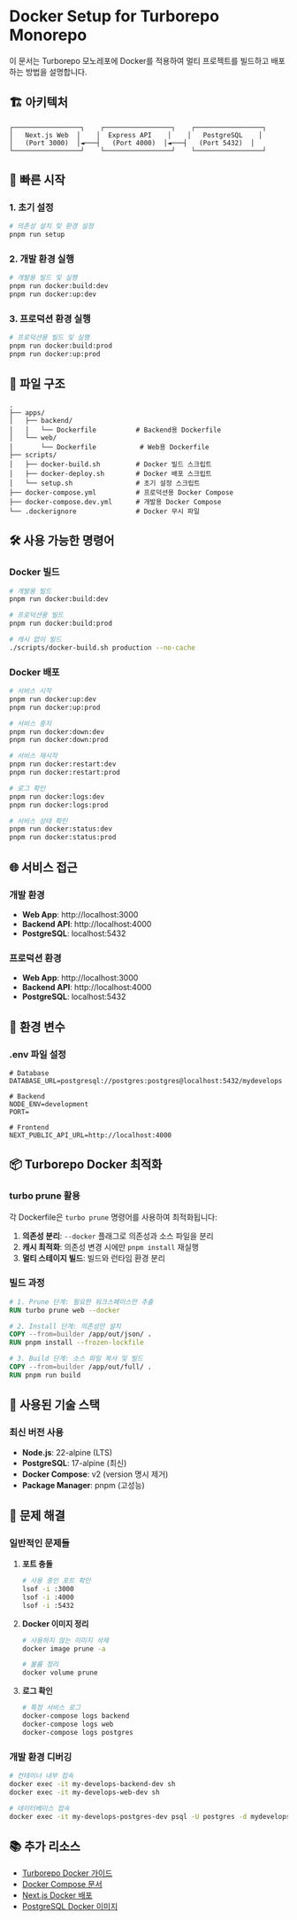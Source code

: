 # Docker Setup for Turborepo Monorepo

이 문서는 Turborepo 모노레포에 Docker를 적용하여 멀티 프로젝트를 빌드하고 배포하는 방법을 설명합니다.

## 🏗️ 아키텍처

```
┌─────────────────┐    ┌─────────────────┐    ┌─────────────────┐
│   Next.js Web  │    │  Express API    │    │   PostgreSQL    │
│   (Port 3000)  │◄───┤   (Port 4000)  │◄───┤   (Port 5432)  │
└─────────────────┘    └─────────────────┘    └─────────────────┘
```

## 🚀 빠른 시작

### 1. 초기 설정

```bash
# 의존성 설치 및 환경 설정
pnpm run setup
```

### 2. 개발 환경 실행

```bash
# 개발용 빌드 및 실행
pnpm run docker:build:dev
pnpm run docker:up:dev
```

### 3. 프로덕션 환경 실행

```bash
# 프로덕션용 빌드 및 실행
pnpm run docker:build:prod
pnpm run docker:up:prod
```

## 📁 파일 구조

```
.
├── apps/
│   ├── backend/
│   │   └── Dockerfile          # Backend용 Dockerfile
│   └── web/
│       └── Dockerfile           # Web용 Dockerfile
├── scripts/
│   ├── docker-build.sh         # Docker 빌드 스크립트
│   ├── docker-deploy.sh        # Docker 배포 스크립트
│   └── setup.sh                # 초기 설정 스크립트
├── docker-compose.yml          # 프로덕션용 Docker Compose
├── docker-compose.dev.yml      # 개발용 Docker Compose
└── .dockerignore               # Docker 무시 파일
```

## 🛠️ 사용 가능한 명령어

### Docker 빌드

```bash
# 개발용 빌드
pnpm run docker:build:dev

# 프로덕션용 빌드
pnpm run docker:build:prod

# 캐시 없이 빌드
./scripts/docker-build.sh production --no-cache
```

### Docker 배포

```bash
# 서비스 시작
pnpm run docker:up:dev
pnpm run docker:up:prod

# 서비스 중지
pnpm run docker:down:dev
pnpm run docker:down:prod

# 서비스 재시작
pnpm run docker:restart:dev
pnpm run docker:restart:prod

# 로그 확인
pnpm run docker:logs:dev
pnpm run docker:logs:prod

# 서비스 상태 확인
pnpm run docker:status:dev
pnpm run docker:status:prod
```

## 🌐 서비스 접근

### 개발 환경

- **Web App**: http://localhost:3000
- **Backend API**: http://localhost:4000
- **PostgreSQL**: localhost:5432

### 프로덕션 환경

- **Web App**: http://localhost:3000
- **Backend API**: http://localhost:4000
- **PostgreSQL**: localhost:5432

## 🔧 환경 변수

### .env 파일 설정

```env
# Database
DATABASE_URL=postgresql://postgres:postgres@localhost:5432/mydevelops

# Backend
NODE_ENV=development
PORT=

# Frontend
NEXT_PUBLIC_API_URL=http://localhost:4000
```

## 📦 Turborepo Docker 최적화

### turbo prune 활용

각 Dockerfile은 `turbo prune` 명령어를 사용하여 최적화됩니다:

1. **의존성 분리**: `--docker` 플래그로 의존성과 소스 파일을 분리
2. **캐시 최적화**: 의존성 변경 시에만 `pnpm install` 재실행
3. **멀티 스테이지 빌드**: 빌드와 런타임 환경 분리

### 빌드 과정

```dockerfile
# 1. Prune 단계: 필요한 워크스페이스만 추출
RUN turbo prune web --docker

# 2. Install 단계: 의존성만 설치
COPY --from=builder /app/out/json/ .
RUN pnpm install --frozen-lockfile

# 3. Build 단계: 소스 파일 복사 및 빌드
COPY --from=builder /app/out/full/ .
RUN pnpm run build
```

## 🔧 사용된 기술 스택

### 최신 버전 사용

- **Node.js**: 22-alpine (LTS)
- **PostgreSQL**: 17-alpine (최신)
- **Docker Compose**: v2 (version 명시 제거)
- **Package Manager**: pnpm (고성능)

## 🐛 문제 해결

### 일반적인 문제들

1. **포트 충돌**

   ```bash
   # 사용 중인 포트 확인
   lsof -i :3000
   lsof -i :4000
   lsof -i :5432
   ```

2. **Docker 이미지 정리**

   ```bash
   # 사용하지 않는 이미지 삭제
   docker image prune -a

   # 볼륨 정리
   docker volume prune
   ```

3. **로그 확인**
   ```bash
   # 특정 서비스 로그
   docker-compose logs backend
   docker-compose logs web
   docker-compose logs postgres
   ```

### 개발 환경 디버깅

```bash
# 컨테이너 내부 접속
docker exec -it my-develops-backend-dev sh
docker exec -it my-develops-web-dev sh

# 데이터베이스 접속
docker exec -it my-develops-postgres-dev psql -U postgres -d mydevelops
```

## 📚 추가 리소스

- [Turborepo Docker 가이드](https://turborepo.com/docs/guides/tools/docker)
- [Docker Compose 문서](https://docs.docker.com/compose/)
- [Next.js Docker 배포](https://nextjs.org/docs/deployment#docker-image)
- [PostgreSQL Docker 이미지](https://hub.docker.com/_/postgres)
